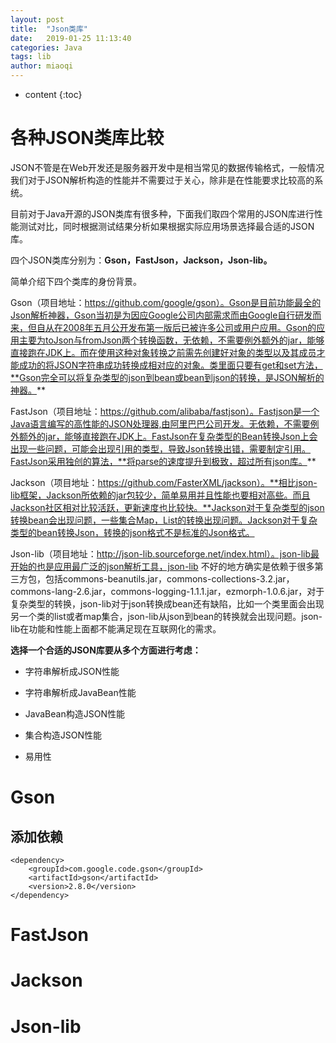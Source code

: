 ```yaml
---
layout: post
title:  "Json类库"
date:   2019-01-25 11:13:40
categories: Java
tags: lib 
author: miaoqi
---
```


* content
{:toc}
# 各种JSON类库比较

JSON不管是在Web开发还是服务器开发中是相当常见的数据传输格式，一般情况我们对于JSON解析构造的性能并不需要过于关心，除非是在性能要求比较高的系统。 

目前对于Java开源的JSON类库有很多种，下面我们取四个常用的JSON库进行性能测试对比，同时根据测试结果分析如果根据实际应用场景选择最合适的JSON库。 

四个JSON类库分别为：**Gson，FastJson，Jackson，Json-lib。** 

简单介绍下四个类库的身份背景。

Gson（项目地址：https://github.com/google/gson）。Gson是目前功能最全的Json解析神器，Gson当初是为因应Google公司内部需求而由Google自行研发而来，但自从在2008年五月公开发布第一版后已被许多公司或用户应用。Gson的应用主要为toJson与fromJson两个转换函数，无依赖，不需要例外额外的jar，能够直接跑在JDK上。而在使用这种对象转换之前需先创建好对象的类型以及其成员才能成功的将JSON字符串成功转换成相对应的对象。类里面只要有get和set方法，**Gson完全可以将复杂类型的json到bean或bean到json的转换，是JSON解析的神器。**

FastJson（项目地址：https://github.com/alibaba/fastjson）。Fastjson是一个Java语言编写的高性能的JSON处理器,由阿里巴巴公司开发。无依赖，不需要例外额外的jar，能够直接跑在JDK上。FastJson在复杂类型的Bean转换Json上会出现一些问题，可能会出现引用的类型，导致Json转换出错，需要制定引用。FastJson采用独创的算法，**将parse的速度提升到极致，超过所有json库。**

Jackson（项目地址：https://github.com/FasterXML/jackson）。**相比json-lib框架，Jackson所依赖的jar包较少，简单易用并且性能也要相对高些。而且Jackson社区相对比较活跃，更新速度也比较快。**Jackson对于复杂类型的json转换bean会出现问题，一些集合Map，List的转换出现问题。Jackson对于复杂类型的bean转换Json，转换的json格式不是标准的Json格式。

Json-lib（项目地址：http://json-lib.sourceforge.net/index.html）。json-lib最开始的也是应用最广泛的json解析工具，json-lib 不好的地方确实是依赖于很多第三方包，包括commons-beanutils.jar，commons-collections-3.2.jar，commons-lang-2.6.jar，commons-logging-1.1.1.jar，ezmorph-1.0.6.jar，对于复杂类型的转换，json-lib对于json转换成bean还有缺陷，比如一个类里面会出现另一个类的list或者map集合，json-lib从json到bean的转换就会出现问题。json-lib在功能和性能上面都不能满足现在互联网化的需求。

**选择一个合适的JSON库要从多个方面进行考虑：**

* 字符串解析成JSON性能

* 字符串解析成JavaBean性能

* JavaBean构造JSON性能

* 集合构造JSON性能

* 易用性

# Gson

## 添加依赖

```
<dependency>
    <groupId>com.google.code.gson</groupId>
    <artifactId>gson</artifactId>
    <version>2.8.0</version>
</dependency>
```



# FastJson

# Jackson

# Json-lib